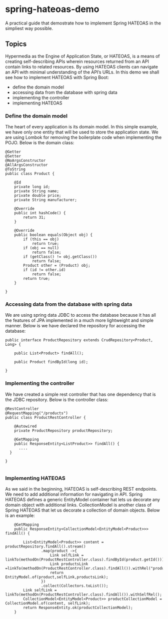 # spring-hateoas-demo

A practical guide that demostrate how to implement Spring HATEOAS in the simpliest way possible. 

## Topics

Hypermedia as the Engine of Application State, or HATEOAS, is a means of creating self-describing APIs wherein resources returned from an API contain links to related
resources. By using HATEOAS clients can navigate an API with minimal understanding of the API’s URLs. In this demo we shall see how to implement HATEOAS with Spring Boot:

- define the domain model
- accessing data from the database with spring data
- implementing the controller
- implementing HATEOAS

### Define the domain model

The heart of every application is its domain model. In this simple example, we have only one entity that will be used to store the application state. We are using 
Lombok for removing the boilerplate code when implementing the POJO. Below is the domain class:

```
@Getter
@Setter
@NoArgsConstructor
@AllArgsConstructor
@ToString
public class Product {

	@Id
	private long id;
	private String name;
	private double price;
	private String manufacturer;

	@Override
	public int hashCode() {
		return 31;
	}

	@Override
	public boolean equals(Object obj) {
		if (this == obj)
			return true;
		if (obj == null)
			return false;
		if (getClass() != obj.getClass())
			return false;
		Product other = (Product) obj;
		if (id != other.id)
			return false;
		return true;
	}
	
}
```

### Accessing data from the database with spring data 

We are using spring data JDBC to access the database because it has all the features of JPA implemented in a much more lightweight and simple manner. Below is we have
declared the repository for accessing the database:

```
public interface ProductRepository extends CrudRepository<Product, Long> {
	
	public List<Product> findAll();
	
	public Product findById(long id);
	
}

```

### Implementing the controller

We have created a simple rest controller that has one dependency that is the JDBC repository. Below is the controller class:

```
@RestController
@RequestMapping("/products")
public class ProductRestController {

	@Autowired
	private ProductRepository productRepository;
  
  	@GetMapping
	public ResponseEntity<ListProduct>> findAll() {
      ....
  }
  
}
  
```

### Implementing HATEOAS

As we said in the beginning, HATEOAS is self-describing REST endpoints. We need to add additional information for navigating in API. Spring HATEOAS defines a generic 
EntityModel<T> container hat lets us decorate any domain object with additional links. CollectionModel is another class of Spring HATEOAS that let us decorate
a collection of domain objects. Below is an example:


```
	@GetMapping
	public ResponseEntity<CollectionModel<EntityModel<Product>>> findAll() {
		
		List<EntityModel<Product>> content = productRepository.findAll().stream()
				.map(product ->{
					Link selfLink = linkTo(methodOn(ProductRestController.class).findById(product.getId())).withSelfRel();
					Link productsLink =linkTo(methodOn(ProductRestController.class).findAll()).withRel("productsLink");
					return EntityModel.of(product,selfLink,productsLink);
				})
				.collect(Collectors.toList());
		Link selfLink = linkTo(methodOn(ProductRestController.class).findAll()).withSelfRel();
		CollectionModel<EntityModel<Product>> productCollectionModel = CollectionModel.of(content, selfLink);
		return ResponseEntity.ok(productCollectionModel);
	}
```
